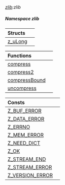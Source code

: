_[zlib](../../modules/zlib/zlib-module.md):zlib_
##### Namespace zlib

| Structs | |
|:---|:---|
| [z\_uLong](zlib-z_ulong.md) |  |

| Functions | |
|:---|:---|
| [compress](zlib-compress.md) |  |
| [compress2](zlib-compress2.md) |  |
| [compressBound](zlib-compressbound.md) |  |
| [uncompress](zlib-uncompress.md) |  |

| Consts | |
|:---|:---|
| [Z\_BUF\_ERROR](zlib-z_buf_error.md) |  |
| [Z\_DATA\_ERROR](zlib-z_data_error.md) |  |
| [Z\_ERRNO](zlib-z_errno.md) |  |
| [Z\_MEM\_ERROR](zlib-z_mem_error.md) |  |
| [Z\_NEED\_DICT](zlib-z_need_dict.md) |  |
| [Z\_OK](zlib-z_ok.md) |  |
| [Z\_STREAM\_END](zlib-z_stream_end.md) |  |
| [Z\_STREAM\_ERROR](zlib-z_stream_error.md) |  |
| [Z\_VERSION\_ERROR](zlib-z_version_error.md) |  |
